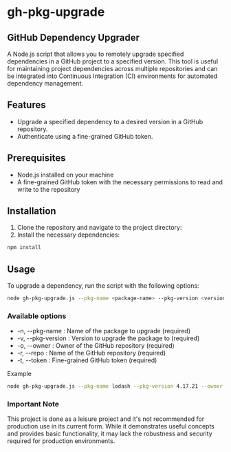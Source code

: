 # gh-pkg-upgrade

## GitHub Dependency Upgrader

A Node.js script that allows you to remotely upgrade specified dependencies in a GitHub project to a specified version. This tool is useful for maintaining project dependencies across multiple repositories and can be integrated into Continuous Integration (CI) environments for automated dependency management.

## Features

- Upgrade a specified dependency to a desired version in a GitHub repository.
- Authenticate using a fine-grained GitHub token.

## Prerequisites

- Node.js installed on your machine
- A fine-grained GitHub token with the necessary permissions to read and write to the repository

## Installation

1. Clone the repository and navigate to the project directory:
2. Install the necessary dependencies:

```sh
npm install
```

## Usage

To upgrade a dependency, run the script with the following options:

```sh
node gh-pkg-upgrade.js --pkg-name <package-name> --pkg-version <version> --owner <owner> --repo <repository> --token <github-token>
```

### Available options

- -n, --pkg-name <package-name>: Name of the package to upgrade (required)
- -v, --pkg-version <version>: Version to upgrade the package to (required)
- -o, --owner <owner>: Owner of the GitHub repository (required)
- -r, --repo <repository>: Name of the GitHub repository (required)
- -t, --token <github-token>: Fine-grained GitHub token (required)

Example

```sh
node gh-pkg-upgrade.js --pkg-name lodash --pkg-version 4.17.21 --owner my-github-username --repo my-repository --token ghp_abcdefghijklmnopqrstuvwxyz123456
```

### Important Note

This project is done as a leisure project and it's not recommended for production use in its current form. While it demonstrates useful concepts and provides basic functionality, it may lack the robustness and security required for production environments.
